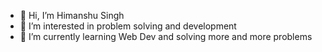 - 👋 Hi, I’m Himanshu Singh
- 👀 I’m interested in problem solving and development
- 🌱 I’m currently learning Web Dev and solving more and more problems

